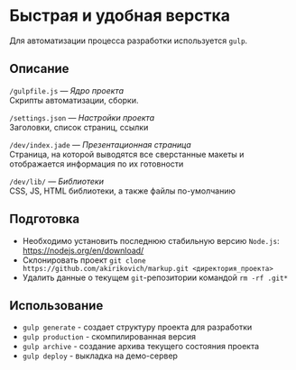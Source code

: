 # Быстрая и удобная верстка

Для автоматизации процесса разработки используется `gulp`.

## Описание

`/gulpfile.js` — *Ядро проекта*
<br />
Скрипты автоматизации, сборки.

`/settings.json` — *Настройки проекта*
<br />
Заголовки, список страниц, ссылки

`/dev/index.jade` — *Презентационная страница*
<br />
Страница, на которой выводятся все сверстанные макеты и отображается информация по их готовности

`/dev/lib/` — *Библиотеки*
<br />
CSS, JS, HTML библиотеки, а также файлы по-умолчанию

## Подготовка

- Необходимо установить последнюю стабильную версию `Node.js`: https://nodejs.org/en/download/
- Склонировать проект `git clone https://github.com/akirikovich/markup.git <директория_проекта>`
- Удалить данные о текущем `git`-репозитории командой `rm -rf .git*` 

## Использование

- `gulp generate` - создает структуру проекта для разработки
- `gulp production` - скомпилированная версия
- `gulp archive` - создание архива текущего состояния проекта
- `gulp deploy` - выкладка на демо-сервер

